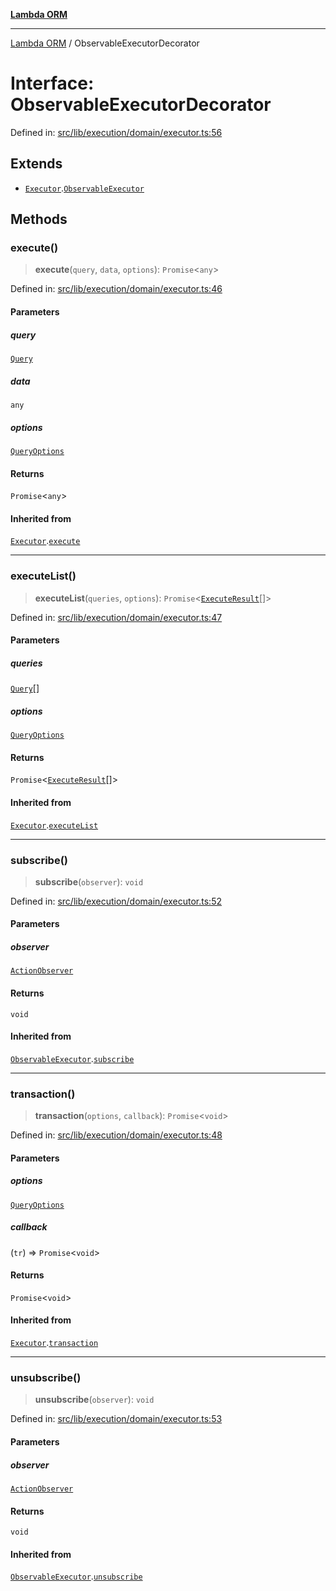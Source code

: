 [**Lambda ORM**](../README.md)

***

[Lambda ORM](../README.md) / ObservableExecutorDecorator

# Interface: ObservableExecutorDecorator

Defined in: [src/lib/execution/domain/executor.ts:56](https://github.com/lambda-orm/wiki/blob/d7eed5bd6f40e7e5946b35121d5564379ef251ff/src/lib/execution/domain/executor.ts#L56)

## Extends

- [`Executor`](Executor.md).[`ObservableExecutor`](ObservableExecutor.md)

## Methods

### execute()

> **execute**(`query`, `data`, `options`): `Promise`\<`any`\>

Defined in: [src/lib/execution/domain/executor.ts:46](https://github.com/lambda-orm/wiki/blob/d7eed5bd6f40e7e5946b35121d5564379ef251ff/src/lib/execution/domain/executor.ts#L46)

#### Parameters

##### query

[`Query`](../classes/Query.md)

##### data

`any`

##### options

[`QueryOptions`](QueryOptions.md)

#### Returns

`Promise`\<`any`\>

#### Inherited from

[`Executor`](Executor.md).[`execute`](Executor.md#execute)

***

### executeList()

> **executeList**(`queries`, `options`): `Promise`\<[`ExecuteResult`](ExecuteResult.md)[]\>

Defined in: [src/lib/execution/domain/executor.ts:47](https://github.com/lambda-orm/wiki/blob/d7eed5bd6f40e7e5946b35121d5564379ef251ff/src/lib/execution/domain/executor.ts#L47)

#### Parameters

##### queries

[`Query`](../classes/Query.md)[]

##### options

[`QueryOptions`](QueryOptions.md)

#### Returns

`Promise`\<[`ExecuteResult`](ExecuteResult.md)[]\>

#### Inherited from

[`Executor`](Executor.md).[`executeList`](Executor.md#executelist)

***

### subscribe()

> **subscribe**(`observer`): `void`

Defined in: [src/lib/execution/domain/executor.ts:52](https://github.com/lambda-orm/wiki/blob/d7eed5bd6f40e7e5946b35121d5564379ef251ff/src/lib/execution/domain/executor.ts#L52)

#### Parameters

##### observer

[`ActionObserver`](../classes/ActionObserver.md)

#### Returns

`void`

#### Inherited from

[`ObservableExecutor`](ObservableExecutor.md).[`subscribe`](ObservableExecutor.md#subscribe)

***

### transaction()

> **transaction**(`options`, `callback`): `Promise`\<`void`\>

Defined in: [src/lib/execution/domain/executor.ts:48](https://github.com/lambda-orm/wiki/blob/d7eed5bd6f40e7e5946b35121d5564379ef251ff/src/lib/execution/domain/executor.ts#L48)

#### Parameters

##### options

[`QueryOptions`](QueryOptions.md)

##### callback

(`tr`) => `Promise`\<`void`\>

#### Returns

`Promise`\<`void`\>

#### Inherited from

[`Executor`](Executor.md).[`transaction`](Executor.md#transaction)

***

### unsubscribe()

> **unsubscribe**(`observer`): `void`

Defined in: [src/lib/execution/domain/executor.ts:53](https://github.com/lambda-orm/wiki/blob/d7eed5bd6f40e7e5946b35121d5564379ef251ff/src/lib/execution/domain/executor.ts#L53)

#### Parameters

##### observer

[`ActionObserver`](../classes/ActionObserver.md)

#### Returns

`void`

#### Inherited from

[`ObservableExecutor`](ObservableExecutor.md).[`unsubscribe`](ObservableExecutor.md#unsubscribe)
